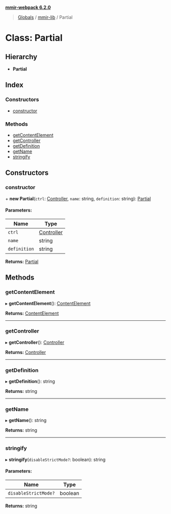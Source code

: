 **[mmir-webpack 6.2.0](../README.md)**

> [Globals](../README.md) / [mmir-lib](../modules/mmir_lib.md) / Partial

# Class: Partial

## Hierarchy

* **Partial**

## Index

### Constructors

* [constructor](mmir_lib.partial.md#constructor)

### Methods

* [getContentElement](mmir_lib.partial.md#getcontentelement)
* [getController](mmir_lib.partial.md#getcontroller)
* [getDefinition](mmir_lib.partial.md#getdefinition)
* [getName](mmir_lib.partial.md#getname)
* [stringify](mmir_lib.partial.md#stringify)

## Constructors

### constructor

\+ **new Partial**(`ctrl`: [Controller](mmir_lib.controller.md), `name`: string, `definition`: string): [Partial](mmir_lib.partial.md)

#### Parameters:

Name | Type |
------ | ------ |
`ctrl` | [Controller](mmir_lib.controller.md) |
`name` | string |
`definition` | string |

**Returns:** [Partial](mmir_lib.partial.md)

## Methods

### getContentElement

▸ **getContentElement**(): [ContentElement](mmir_lib.contentelement.md)

**Returns:** [ContentElement](mmir_lib.contentelement.md)

___

### getController

▸ **getController**(): [Controller](mmir_lib.controller.md)

**Returns:** [Controller](mmir_lib.controller.md)

___

### getDefinition

▸ **getDefinition**(): string

**Returns:** string

___

### getName

▸ **getName**(): string

**Returns:** string

___

### stringify

▸ **stringify**(`disableStrictMode?`: boolean): string

#### Parameters:

Name | Type |
------ | ------ |
`disableStrictMode?` | boolean |

**Returns:** string
